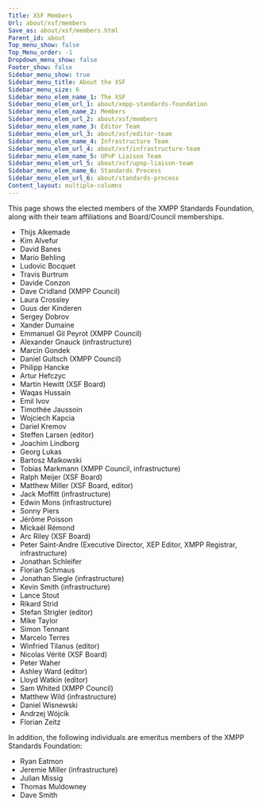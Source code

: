```yaml
---
Title: XSF Members
Url: about/xsf/members
Save_as: about/xsf/members.html
Parent_id: about
Top_menu_show: false
Top_Menu_order: -1
Dropdown_menu_show: false
Footer_show: false
Sidebar_menu_show: true
Sidebar_menu_title: About the XSF
Sidebar_menu_size: 6
Sidebar_menu_elem_name_1: The XSF
Sidebar_menu_elem_url_1: about/xmpp-standards-foundation
Sidebar_menu_elem_name_2: Members
Sidebar_menu_elem_url_2: about/xsf/members
Sidebar_menu_elem_name_3: Editor Team
Sidebar_menu_elem_url_3: about/xsf/editor-team
Sidebar_menu_elem_name_4: Infrastructure Team
Sidebar_menu_elem_url_4: about/xsf/infrastructure-team
Sidebar_menu_elem_name_5: UPnP Liaison Team
Sidebar_menu_elem_url_5: about/xsf/upnp-liaison-team
Sidebar_menu_elem_name_6: Standards Process
Sidebar_menu_elem_url_6: about/standards-process
Content_layout: multiple-columns
---
```


This page shows the elected members of the XMPP Standards Foundation, along with their team affiliations and Board/Council memberships.

- Thijs Alkemade
- Kim Alvefur
- David Banes
- Mario Behling
- Ludovic Bocquet
- Travis Burtrum 
- Davide Conzon
- Dave Cridland (XMPP Council)
- Laura Crossley
- Guus der Kinderen
- Sergey Dobrov
- Xander Dumaine
- Emmanuel Gil Peyrot (XMPP Council)
- Alexander Gnauck (infrastructure)
- Marcin Gondek 
- Daniel Gultsch (XMPP Council)
- Philipp Hancke
- Artur Hefczyc
- Martin Hewitt (XSF Board)
- Waqas Hussain
- Emil Ivov
- Timothée Jaussoin
- Wojciech Kapcia
- Dariel Kremov
- Steffen Larsen (editor)
- Joachim Lindborg
- Georg Lukas
- Bartosz Malkowski
- Tobias Markmann (XMPP Council, infrastructure)
- Ralph Meijer (XSF Board)
- Matthew Miller (XSF Board, editor)
- Jack Moffitt (infrastructure)
- Edwin Mons (infrastructure)
- Sonny Piers
- Jérôme Poisson
- Mickaël Rémond
- Arc Riley (XSF Board)
- Peter Saint-Andre (Executive Director, XEP Editor, XMPP Registrar, infrastructure)
- Jonathan Schleifer
- Florian Schmaus
- Jonathan Siegle (infrastructure)
- Kevin Smith (infrastructure)
- Lance Stout
- Rikard Strid
- Stefan Strigler (editor)
- Mike Taylor
- Simon Tennant
- Marcelo Terres
- Winfried Tilanus (editor)
- Nicolas Vérité (XSF Board)
- Peter Waher
- Ashley Ward (editor)
- Lloyd Watkin (editor)
- Sam Whited (XMPP Council)
- Matthew Wild (infrastructure)
- Daniel Wisnewski
- Andrzej Wójcik
- Florian Zeitz

In addition, the following individuals are emeritus members of the XMPP Standards Foundation:

- Ryan Eatmon
- Jeremie Miller (infrastructure)
- Julian Missig
- Thomas Muldowney
- Dave Smith
